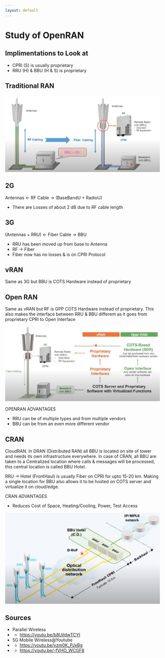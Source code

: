```yaml
---
layout: default
---
```

# Study of OpenRAN

## Implimentations to Look at

- CPRI (S) is usually proprietary
- RRU (H) & BBU (H & S) is proprietary

## Traditional RAN

![2G -> 3G](../assets/w3/001.png)

**2G**
-
Antennas <- RF Cable -> (BaseBandU + RadioU)
- There are Losses of about 2 dB due to RF cable length

**3G**
-
(Antennas + RRU) <- Fiber Cable -> BBU
- RRU has been moved up from base to Antenna
- RF &rarr; Fiber
- Fiber now has no losses & is on CPRI Protocol

**vRAN**
-
Same as 3G but BBU is COTS Hardware instead of proprietary

**Open RAN**
-
Same as vRAN but RF is GPP COTS Hardware instead of proprietary. This also makes the interface between RRU & BBU different as it goes from proprietary CPRI to Open Interface

![vRAN vs OpenRAN](../assets/w3/002.png)

OPENRAN ADVANTAGES
- RRU can be of multiple types and from multiple vendors
- BBU can be from an even more different vendor

**CRAN**
-
CloudRAN. In DRAN (Distributed RAN) all BBU is located on site of tower and needs its own infrastructure everywhere. In case of CRAN, all BBU are taken to a Centralized location where calls & messages will be processed, this central location is called BBU Hotel.

RRU -> Hotel (FrontHaul) is usually Fiber on CPRI for upto 15-20 km. Making a single location for BBU also allows it to be hosted on COTS server and virtualize it on cloud/edge.

CRAN ADVANTAGES
- Reduces Cost of Space, Heating/Cooling, Power, Test Access

![CRAN isometric](../assets/w3/003.png)



## Sources
- Parallel Wireless
- - https://youtu.be/b8UiIdwTCYI
- 5G Mobile Wireless@Youtube
- - https://youtu.be/yzm0K_PJxBg
- - https://youtu.be/-fVHO_WCGF8
